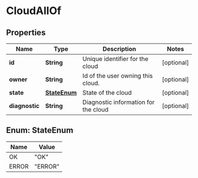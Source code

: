 

# CloudAllOf

## Properties

Name | Type | Description | Notes
------------ | ------------- | ------------- | -------------
**id** | **String** | Unique identifier for the cloud |  [optional]
**owner** | **String** | Id of the user owning this cloud.  |  [optional]
**state** | [**StateEnum**](#StateEnum) | State of the cloud |  [optional]
**diagnostic** | **String** | Diagnostic information for the cloud |  [optional]



## Enum: StateEnum

Name | Value
---- | -----
OK | &quot;OK&quot;
ERROR | &quot;ERROR&quot;



